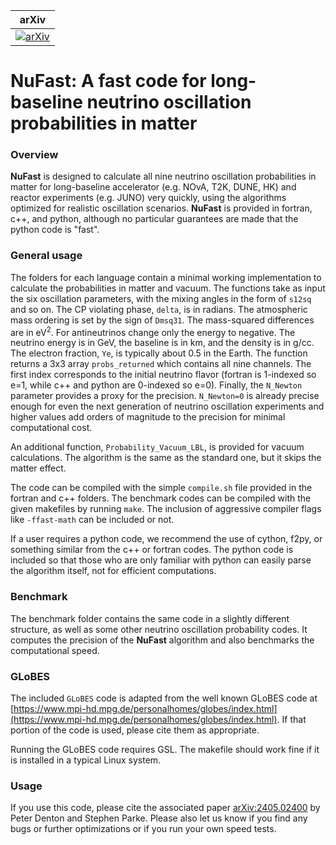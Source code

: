 | arXiv |
|:-----:|
|[![arXiv](https://img.shields.io/badge/arXiv-2405.02400-orange.svg)](https://arXiv.org/abs/2405.02400)|

# **NuFast**: A fast code for long-baseline neutrino oscillation probabilities in matter

### Overview
**NuFast** is designed to calculate all nine neutrino oscillation probabilities in matter for long-baseline accelerator (e.g. NOvA, T2K, DUNE, HK) and reactor experiments (e.g. JUNO) very quickly, using the algorithms optimized for realistic oscillation scenarios. **NuFast** is provided in fortran, c++, and python, although no particular guarantees are made that the python code is "fast".

### General usage
The folders for each language contain a minimal working implementation to calculate the probabilities in matter and vacuum. The functions take as input the six oscillation parameters, with the mixing angles in the form of `s12sq` and so on. The CP violating phase, `delta`, is in radians. The atmospheric mass ordering is set by the sign of `Dmsq31`. The mass-squared differences are in eV<sup>2</sup>. For antineutrinos change only the energy to negative. The neutrino energy is in GeV, the baseline is in km, and the density is in g/cc. The electron fraction, `Ye`, is typically about 0.5 in the Earth. The function returns a 3x3 array `probs_returned` which contains all nine channels. The first index corresponds to the initial neutrino flavor (fortran is 1-indexed so e=1, while c++ and python are 0-indexed so e=0). Finally, the `N_Newton` parameter provides a proxy for the precision. `N_Newton=0` is already precise enough for even the next generation of neutrino oscillation experiments and higher values add orders of magnitude to the precision for minimal computational cost.

An additional function, `Probability_Vacuum_LBL`, is provided for vacuum calculations. The algorithm is the same as the standard one, but it skips the matter effect.

The code can be compiled with the simple `compile.sh` file provided in the fortran and c++ folders. The benchmark codes can be compiled with the given makefiles by running `make`. The inclusion of aggressive compiler flags like `-ffast-math` can be included or not.

If a user requires a python code, we recommend the use of cython, f2py, or something similar from the c++ or fortran codes. The python code is included so that those who are only familiar with python can easily parse the algorithm itself, not for efficient computations.

### Benchmark
The benchmark folder contains the same code in a slightly different structure, as well as some other neutrino oscillation probability codes. It computes the precision of the **NuFast** algorithm and also benchmarks the computational speed.

### GLoBES
The included `GLoBES` code is adapted from the well known GLoBES code at [https://www.mpi-hd.mpg.de/personalhomes/globes/index.html](https://www.mpi-hd.mpg.de/personalhomes/globes/index.html). If that portion of the code is used, please cite them as appropriate.

Running the GLoBES code requires GSL. The makefile should work fine if it is installed in a typical Linux system.

### Usage
If you use this code, please cite the associated paper [arXiv:2405.02400](https://arxiv.org/abs/2405.02400) by Peter Denton and Stephen Parke. Please also let us know if you find any bugs or further optimizations or if you run your own speed tests.
